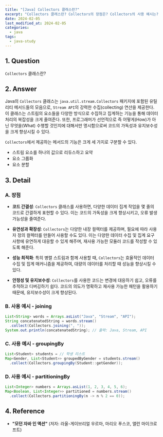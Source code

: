 ```yaml
---
title: "[Java] Collectors 클래스란?"
excerpt: "Collectors 클래스란? Collectors의 장점은? Collectors의 사용 예시는? joining, groupingBy, partitioningBy의 사용 예시는?"
date: 2024-02-05
last_modified_at: 2024-02-05
categories:
  - java
tags:
  - java-study
---
```


## 1. Question

`Collectors` 클래스란?

## 2. Answer

Java의 `Collectors` 클래스는 `java.util.stream.Collectors` 패키지에 포함된 유틸리티 메서드들의 모음으로, `Stream API`의 강력한 수집(collecting) 연산을 제공한다. 이 클래스는 스트림의 요소들을 다양한 방식으로 수집하고 집계하는 기능을 통해 데이터 처리의 복잡성을 크게 줄여준다. 또한, 프로그래머가 선언적으로 즉 어떻게(How)가 아닌 무엇을(What) 수행할 것인지에 대해서만 명시함으로써 코드의 가독성과 유지보수성을 크게 향상시킬 수 있다.

`Collectors`에서 제공하는 메서드의 기능은 크게 세 가지로 구분할 수 있다.

* 스트림 요소를 하나의 값으로 리듀스하고 요약
* 요소 그룹화
* 요소 분할

## 3. Detail

### A. 장점

* **코드 간결성**: `Collectors` 클래스를 사용하면, 다양한 데이터 집계 작업을 몇 줄의 코드로 간결하게 표현할 수 있다. 이는 코드의 가독성을 크게 향상시키고, 오류 발생 가능성을 줄여준다.

* **유연성과 확장성**: `Collectors`는 다양한 내장 컬렉터를 제공하며, 필요에 따라 사용자 정의 컬렉터를 만들어 사용할 수도 있다. 이는 다양한 데이터 수집 및 집계 요구사항에 유연하게 대응할 수 있게 해주며, 재사용 가능한 모듈러 코드를 작성할 수 있도록 해준다.

* **성능 최적화**: 특히 병렬 스트림과 함께 사용할 때, `Collectors`는 효율적인 데이터 수집 및 집계 매커니즘을 제공하여, 대량의 데이터를 처리할 때 성능을 향상시킬 수 있다.

* **안정성 및 유지보수성**: `Collectors`를 사용한 코드는 변경에 대응하기 쉽고, 오류를 추적하고 디버깅하기 쉽다. 코드의 의도가 명확하고 재사용 가능한 패턴을 활용하기 때문에, 유지보수성이 크게 향상된다.

### B. 사용 예시 - joining

```java
List<String> words = Arrays.asList("Java", "Stream", "API");
String concatenatedString = words.stream()
  .collect(Collectors.joining(", "));
System.out.println(concatenatedString); // 출력: Java, Stream, API
```

### C. 사용 예시 - groupingBy

```java
List<Student> students = // 학생 리스트
Map<Gender, List<Student>> groupedByGender = students.stream()
  .collect(Collectors.groupingBy(Student::getGender));
```

### D. 사용 예시 - partitioningBy

```java
List<Integer> numbers = Arrays.asList(1, 2, 3, 4, 5, 6);
Map<Boolean, List<Integer>> partitioned = numbers.stream()
  .collect(Collectors.partitioningBy(n -> n % 2 == 0));
```

## 4. Reference

* **"모던 자바 인 액션"** (저자: 라울-게이브리얼 우르마, 마리오 푸스코, 앨런 마이크로프트)